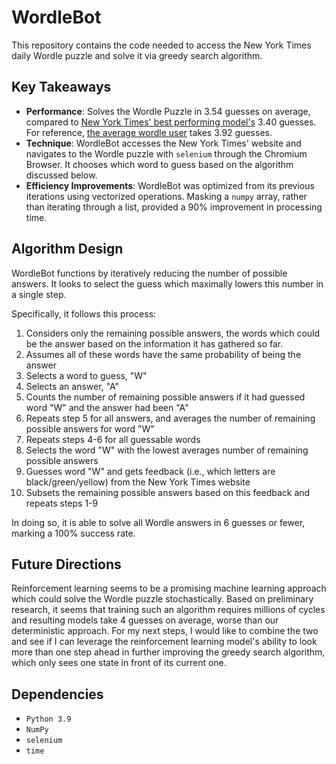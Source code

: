 # WordleBot

This repository contains the code needed to access the New York Times daily Wordle puzzle and solve it via greedy search algorithm. 

## Key Takeaways

- **Performance**: Solves the Wordle Puzzle in 3.54 guesses on average, compared to [New York Times' best performing model's](https://www.nytimes.com/2022/08/17/upshot/wordle-wordlebot-new.html#:~:text=Only%20slightly.,more%20times%20in%20hard%20mode.) 3.40 guesses. For reference, [the average wordle user](https://www.forbes.com/sites/mattgardner1/2022/03/05/wordle-stats-reveal-10-best-countries-and-america-misses-out/?sh=659172502d62) takes 3.92 guesses. 
- **Technique**: WordleBot accesses the New York Times' website and navigates to the Wordle puzzle with `selenium` through the Chromium Browser. It chooses which word to guess based on the algorithm discussed below.
- **Efficiency Improvements**: WordleBot was optimized from its previous iterations using vectorized operations. Masking a `numpy` array, rather than iterating through a list, provided a 90% improvement in processing time. 

## Algorithm Design

WordleBot functions by iteratively reducing the number of possible answers. It looks to select the guess which maximally lowers this number in a single step. 

Specifically, it follows this process:

1) Considers only the remaining possible answers, the words which could be the answer based on the information it has gathered so far. 
2) Assumes all of these words have the same probability of being the answer
3) Selects a word to guess, "W"
4) Selects an answer, "A"
5) Counts the number of remaining possible answers if it had guessed word "W" and the answer had been "A"
6) Repeats step 5 for all answers, and averages the number of remaining possible answers for word "W"
7) Repeats steps 4-6 for all guessable words
8) Selects the word "W" with the lowest averages number of remaining possible answers
9) Guesses word "W" and gets feedback (i.e., which letters are black/green/yellow) from the New York Times website
10) Subsets the remaining possible answers based on this feedback and repeats steps 1-9

In doing so, it is able to solve all Wordle answers in 6 guesses or fewer, marking a 100% success rate.

## Future Directions

Reinforcement learning seems to be a promising machine learning approach which could solve the Wordle puzzle stochastically. Based on preliminary research, it seems that training such an algorithm requires millions of cycles and resulting models take 4 guesses on average, worse than our deterministic approach. For my next steps, I would like to combine the two and see if I can leverage the reinforcement learning model's ability to look more than one step ahead in further improving the greedy search algorithm, which only sees one state in front of its current one. 

## Dependencies

- `Python 3.9`
- `NumPy`
- `selenium`
- `time`

